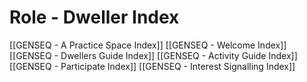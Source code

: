 # Role - Dweller Index

[[GENSEQ - A Practice Space Index]]
[[GENSEQ - Welcome Index]]
[[GENSEQ - Dwellers Guide Index]]
[[GENSEQ - Activity Guide Index]]
[[GENSEQ - Participate Index]]
[[GENSEQ - Interest Signalling Index]]

